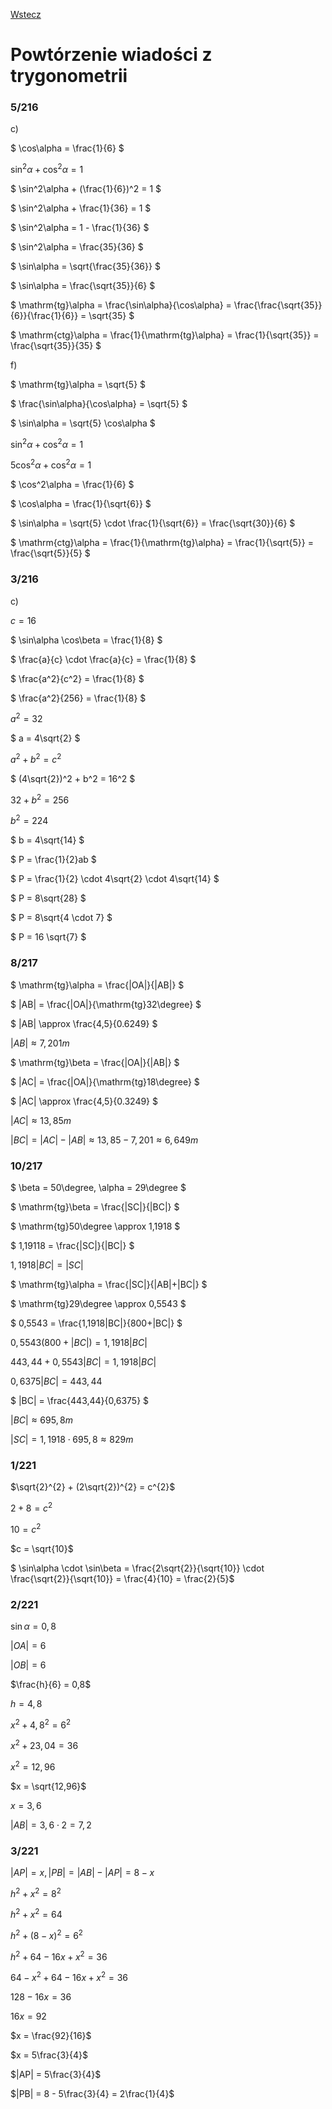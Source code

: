 [Wstecz](../matematyka.md)

# Powtórzenie wiadości z trygonometrii

### 5/216

c)

$`
\cos\alpha = \frac{1}{6}
`$

$`
\sin^2\alpha + \cos^2\alpha = 1
`$

$`
\sin^2\alpha + (\frac{1}{6})^2 = 1
`$

$`
\sin^2\alpha + \frac{1}{36} = 1
`$

$`
\sin^2\alpha = 1 - \frac{1}{36}
`$

$`
\sin^2\alpha = \frac{35}{36}
`$

$`
\sin\alpha = \sqrt{\frac{35}{36}}
`$

$`
\sin\alpha = \frac{\sqrt{35}}{6}
`$

$`
\mathrm{tg}\alpha = \frac{\sin\alpha}{\cos\alpha} = \frac{\frac{\sqrt{35}}{6}}{\frac{1}{6}} = \sqrt{35}
`$

$`
\mathrm{ctg}\alpha = \frac{1}{\mathrm{tg}\alpha} = \frac{1}{\sqrt{35}} = \frac{\sqrt{35}}{35}
`$

f)

$`
\mathrm{tg}\alpha = \sqrt{5}
`$

$`
\frac{\sin\alpha}{\cos\alpha} = \sqrt{5}
`$

$`
\sin\alpha = \sqrt{5} \cos\alpha
`$

$`
\sin^2\alpha + \cos^2\alpha = 1
`$

$`
5\cos^2\alpha + \cos^2\alpha = 1
`$

$`
\cos^2\alpha = \frac{1}{6}
`$

$`
\cos\alpha = \frac{1}{\sqrt{6}}
`$

$`
\sin\alpha = \sqrt{5} \cdot \frac{1}{\sqrt{6}} = \frac{\sqrt{30}}{6}
`$

$`
\mathrm{ctg}\alpha = \frac{1}{\mathrm{tg}\alpha} = \frac{1}{\sqrt{5}} = \frac{\sqrt{5}}{5}
`$

### 3/216

c)

$`
c = 16
`$

$`
\sin\alpha \cos\beta = \frac{1}{8}
`$

$`
\frac{a}{c} \cdot \frac{a}{c} = \frac{1}{8}
`$

$`
\frac{a^2}{c^2} = \frac{1}{8}
`$

$`
\frac{a^2}{256} = \frac{1}{8}
`$

$`
a^2 = 32
`$

$`
a = 4\sqrt{2}
`$

$`
a^2 + b^2 = c^2
`$

$`
(4\sqrt{2})^2 + b^2 = 16^2
`$

$`
32 + b^2 = 256
`$

$`
b^2 = 224
`$

$`
b = 4\sqrt{14}
`$

$`
P = \frac{1}{2}ab
`$

$`
P = \frac{1}{2} \cdot 4\sqrt{2} \cdot 4\sqrt{14}
`$

$`
P = 8\sqrt{28}
`$

$`
P = 8\sqrt{4 \cdot 7}
`$

$`
P = 16 \sqrt{7}
`$

### 8/217

$`
\mathrm{tg}\alpha = \frac{|OA|}{|AB|} 
`$

$`
|AB| = \frac{|OA|}{\mathrm{tg}32\degree}
`$

$`
|AB| \approx \frac{4,5}{0.6249}
`$

$`
|AB| \approx 7,201m
`$

$`
\mathrm{tg}\beta = \frac{|OA|}{|AB|}
`$

$`
|AC| = \frac{|OA|}{\mathrm{tg}18\degree}
`$

$`
|AC| \approx \frac{4,5}{0.3249}
`$

$`
|AC| \approx 13,85m
`$

$`
|BC| = |AC| - |AB| \approx 13,85 - 7,201 \approx 6,649m
`$

### 10/217

$`
\beta = 50\degree, \alpha = 29\degree
`$

$`
\mathrm{tg}\beta = \frac{|SC|}{|BC|}
`$

$`
\mathrm{tg}50\degree \approx 1,1918
`$

$`
1,19118 = \frac{|SC|}{|BC|}
`$

$`
1,1918|BC| = |SC|
`$

$`
\mathrm{tg}\alpha = \frac{|SC|}{|AB|+|BC|}
`$

$`
\mathrm{tg}29\degree \approx 0,5543
`$

$`
0,5543 = \frac{1,1918|BC|}{800+|BC|}
`$

$`
0,5543(800+|BC|) = 1,1918|BC|
`$

$`
443,44 + 0,5543|BC| = 1,1918|BC|
`$

$`
0,6375|BC| = 443,44
`$

$`
|BC| = \frac{443,44}{0,6375}
`$

$`
|BC| \approx 695,8m
`$

$`
|SC| = 1,1918 \cdot 695,8 \approx 829m
`$

### 1/221

$`\sqrt{2}^{2} + (2\sqrt{2})^{2} = c^{2}`$

$`2 + 8 = c^{2}`$

$`10 = c^{2}`$

$`c = \sqrt{10}`$

$` \sin\alpha \cdot \sin\beta = \frac{2\sqrt{2}}{\sqrt{10}} \cdot \frac{\sqrt{2}}{\sqrt{10}} = \frac{4}{10} = \frac{2}{5}`$

### 2/221

$`\sin\alpha = 0,8`$

$`|OA| = 6`$

$`|OB| = 6`$

$`\frac{h}{6} = 0,8`$

$`h = 4,8`$

$`x^2 + 4,8^2 = 6^2`$

$`x^2 + 23,04 = 36`$

$`x^2 = 12,96`$

$`x = \sqrt{12,96}`$

$`x = 3,6`$

$`|AB| = 3,6 \cdot 2 = 7,2`$

### 3/221

$`|AP| = x, |PB| = |AB| - |AP| = 8 - x`$

$`h^2 + x^2 = 8^2`$

$`h^2 + x^2 = 64`$

$`h^2 + (8 - x)^2 = 6^2`$

$`h^2 + 64 - 16x + x^2 = 36`$

$`64 - x^2 + 64 - 16x + x^2 = 36`$

$`128 - 16x = 36`$

$`16x = 92`$

$`x = \frac{92}{16}`$

$`x = 5\frac{3}{4}`$

$`|AP| = 5\frac{3}{4}`$

$`|PB| = 8 - 5\frac{3}{4} = 2\frac{1}{4}`$
